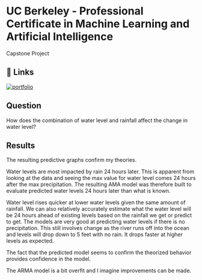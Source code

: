 
# UC Berkeley - Professional Certificate in Machine Learning and Artificial Intelligence

Capstone Project


## 🔗 Links
[![portfolio](https://img.shields.io/badge/my_portfolio-000?style=for-the-badge&logo=ko-fi&logoColor=white)](https://github.com/BrendanThomasByrne/UCBerkeley.git)

## Question
How does the combination of water level and rainfall affect the change in water level?

## Results

The resulting predictive graphs confirm my theories.  

Water levels are most impacted by rain 24 hours later.  This is apparent from looking at the data and seeing the max value for water level comes 24 hours after the max precipitation.  The resulting AMA model was therefore built to evaluate predicted water levels 24 hours later than what is known.
 
Water level rises quicker at lower water levels given the same amount of rainfall.  We can also relatively accurately estimate what the water level will be 24 hours ahead of existing levels based on the rainfall we get or predict to get.  The models are very good at predicting water levels if there is no precipitation.  This still involves change as the river runs off into the ocean and levels will drop down to 5 feet with no rain.  It drops faster at higher levels as expected.

The fact that the predicted model seems to confirm the theorized behavior provides confidence in the model.

The ARMA model is a bit overfit and I imagine improvements can be made.

